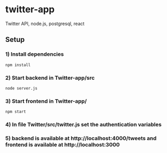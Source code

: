 # twitter-app
Twitter API, node.js, postgresql, react

## Setup

### 1) Install dependencies 
`npm install`


### 2) Start backend in Twitter-app/src 
`node server.js`


### 3) Start frontend in Twitter-app/
`npm start`


### 4) In file Twitter/src/twitter.js set the authentication variables 


### 5) backend is available at http://localhost:4000/tweets and frontend is available at http://localhost:3000